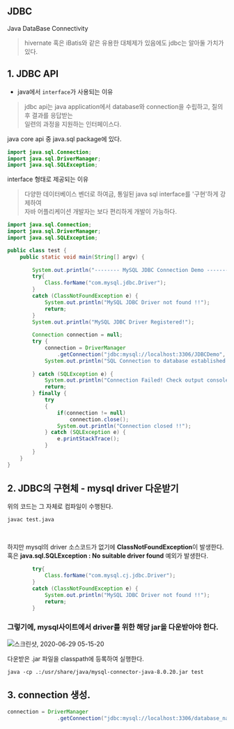 
## JDBC  

Java DataBase Connectivity
> hivernate 혹은 iBatis와 같은 유용한 대체제가 있음에도 jdbc는 알아둘 가치가 있다.

## 1. JDBC API  
* java에서 `interface`가 사용되는 이유  
> jdbc api는 java application에서 database와 connection을 수립하고, 질의 후 결과를 응답받는  
> 일련의 과정을 지원하는 인터페이스다.  

java core api 중 java.sql package에 있다.  
```java
import java.sql.Connection;
import java.sql.DriverManager;
import java.sql.SQLException;
```

interface 형태로 제공되는 이유
>다양한 데이터베이스 벤더로 하여금, 통일된 java sql interface를 '구현'하게 강제하여  
>자바 어플리케이션 개발자는 보다 편리하게 개발이 가능하다.  

```java
import java.sql.Connection;
import java.sql.DriverManager;
import java.sql.SQLException;

public class test {
    public static void main(String[] argv) {
 
        System.out.println("-------- MySQL JDBC Connection Demo ------------");
        try{
            Class.forName("com.mysql.jdbc.Driver");
        } 
        catch (ClassNotFoundException e) {
            System.out.println("MySQL JDBC Driver not found !!");
            return;
        }
        System.out.println("MySQL JDBC Driver Registered!");
        
        Connection connection = null;
        try {
            connection = DriverManager
                .getConnection("jdbc:mysql://localhost:3306/JDBCDemo", "root", "password");
            System.out.println("SQL Connection to database established!");
 
        } catch (SQLException e) {
            System.out.println("Connection Failed! Check output console");
            return;
        } finally {
            try
            {
                if(connection != null)
                    connection.close();
                System.out.println("Connection closed !!");
            } catch (SQLException e) {
                e.printStackTrace();
            }
        }
    }
}
```

## 2. JDBC의 구현체 - mysql driver 다운받기  

위의 코드는 그 자체로 컴파일이 수행된다.  
```
javac test.java
```
<br/>

하지만 mysql의 driver 소스코드가 없기에 **ClassNotFoundException**이 발생한다.  
혹은 **java.sql.SQLException : No suitable driver found** 예외가 발생한다.  
```java
        try{
            Class.forName("com.mysql.cj.jdbc.Driver");
        } 
        catch (ClassNotFoundException e) {
            System.out.println("MySQL JDBC Driver not found !!");
            return;
        }
```

### 그렇기에, mysql사이트에서 driver를 위한 해당 jar을 다운받아야 한다.  
![스크린샷, 2020-06-29 05-15-20](https://user-images.githubusercontent.com/62331555/85957350-8dfcb200-b9c7-11ea-9713-c0451f272885.png)  

다운받은 .jar 파일을 classpath에 등록하여 실행한다.  
```
java -cp .:/usr/share/java/mysql-connector-java-8.0.20.jar test
```

## 3. connection 생성.  
```java
connection = DriverManager
                .getConnection("jdbc:mysql://localhost:3306/database_name", "root", "password");

```




